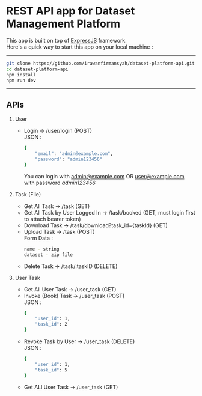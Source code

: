 # REST API app for Dataset Management Platform

This app is built on top of [ExpressJS](https://expressjs.com/) framework. 
<br/>
Here's a quick way to start this app on your local machine :

---
```sh
git clone https://github.com/irawanfirmansyah/dataset-platform-api.git
cd dataset-platform-api
npm install
npm run dev
```
---


## APIs
1. User
    * Login -> /user/login (POST)
        <br/>
        JSON :
        ```sh
        {
            "email": "admin@example.com",
            "password": "admin123456"
        }
        ```
        You can login with admin@example.com OR user@example.com
        <br/>
        with password <i>admin123456</i>

2. Task (File)
    * Get All Task -> /task (GET)
    * Get All Task by User Logged In -> /task/booked (GET, must login first to attach bearer token)
    * Download Task -> /task/download?task_id={taskId} (GET)
    * Upload Task -> /task (POST)
        <br/>
        Form Data :
        ```sh
        name - string
        dataset - zip file
        ```
    * Delete Task -> /task/:taskID (DELETE)

3. User Task
    - Get All User Task -> /user_task (GET)
    - Invoke (Book) Task -> /user_task (POST)
        <br/>
        JSON :
        ```sh
        {
            "user_id": 1,
            "task_id": 2
        }
        ```
    - Revoke Task by User -> /user_task (DELETE)
        <br/>
        JSON :
        ```sh
        {
            "user_id": 1,
            "task_id": 5
        }
        ```
    - Get ALl User Task -> /user_task (GET)